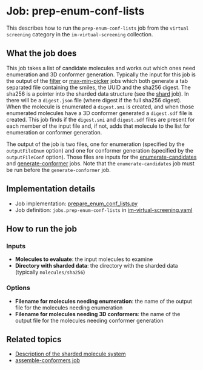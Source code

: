 # Job: prep-enum-conf-lists

This describes how to run the `prep-enum-conf-lists` job from the `virtual screening` category in the `im-virtual-screening` collection.

## What the job does

This job takes a list of candidate molecules and works out which ones need enumeration and 3D conformer generation. Typically the input for this job is the output of the [filter](https://discourse.squonk.it/t/job-filter/68) or [max-min-picker](https://discourse.squonk.it/t/job-max-min-picker/69) jobs which both generate a tab separated file containing the smiles, the UUID and the sha256 digest. The sha256 is a pointer into the sharded data structure (see the [shard](https://discourse.squonk.it/t/job-shard/67) job). In there will be a `digest.json` file (where digest if the full sha256 digest). When the molecule is enumerated a `digest.smi` is created, and when those enumerated molecules have a 3D conformer generated a `digest.sdf` file is created. This job finds if the `digest.smi` and `digest.sdf` files are present for each member of the input file and, if not, adds that molecule to the list for enumeration or conformer generation.

The output of the job is two files, one for enumeration (specified by the `outputFileEnum` option) and one for conformer generation (specified by the `outputFileConf` option). Those files are inputs for the [enumerate-candidates](https://discourse.squonk.it/t/job-enumerate-candidates/71) and [generate-conformer](https://discourse.squonk.it/t/job-generate-conformer/72) jobs. Note that the `enumerate-candidates` job must be run before the `generate-conformer` job.

## Implementation details

* Job implementation: [prepare_enum_conf_lists.py](/prepare_enum_conf_lists.py)
* Job definition: `jobs.prep-enum-conf-lists` in [im-virtual-screening.yaml](/data-manager/im-virtual-screening.yaml)

## How to run the job

### Inputs
* **Molecules to evaluate**: the input molecules to examine
* **Directory with sharded data**: the directory with the sharded data (typically `molecules/sha256`)

### Options
* **Filename for molecules needing enumeration**: the name of the output file for the molecules needing enumeration
* **Filename for molecules needing 3D conformers**: the name of the output file for the molecules needing conformer generation

## Related topics

* [Description of the sharded molecule system](https://discourse.squonk.it/t/the-sharded-molecule-system/88)
* [assemble-conformers job](assemble-conformers.md)